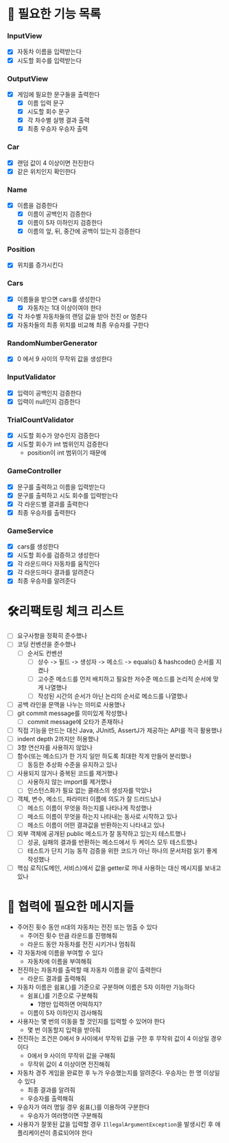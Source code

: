 # 📌 필요한 기능 목록
### InputView
- [x] 자동차 이름을 입력받는다
- [x] 시도할 회수를 입력받는다
### OutputView
- [x] 게임에 필요한 문구들을 출력한다
  - [x] 이름 입력 문구
  - [x] 시도할 회수 문구
  - [x] 각 차수별 실행 결과 출력
  - [x] 최종 우승자 우승자 출력
### Car
- [x] 랜덤 값이 4 이상이면 전진한다
- [x] 같은 위치인지 확인한다
### Name
- [x] 이름을 검증한다
  - [x] 이름이 공백인지 검증한다 
  - [x] 이름이 5자 이하인지 검증한다
  - [x] 이름의 앞, 뒤, 중간에 공백이 있는지 검증한다
### Position
- [x] 위치를 증가시킨다
### Cars
- [x] 이름들을 받으면 cars를 생성한다
  - [x] 자동차는 1대 이상이여야 한다
- [x] 각 차수별 자동차들의 랜덤 값을 받아 전진 or 멈춘다
- [x] 자동차들의 최종 위치를 비교해 최종 우승자를 구한다
### RandomNumberGenerator
- [x] 0 에서 9 사이의 무작위 값을 생성한다
### InputValidator
- [x] 입력이 공백인지 검증한다
- [x] 입력이 null인지 검증한다
### TrialCountValidator
- [x] 시도할 회수가 양수인지 검증한다
- [x] 시도할 회수가 int 범위인지 검증한다
  - position이 int 범위이기 때문에
### GameController
- [x] 문구를 출력하고 이름을 입력받는다
- [x] 문구를 출력하고 시도 회수를 입력받는다
- [x] 각 라운드별 결과를 출력한다
- [x] 최종 우승자를 출력한다
### GameService
- [x] cars를 생성한다
- [x] 시도할 회수를 검증하고 생성한다
- [x] 각 라운드마다 자동차를 움직인다
- [x] 각 라운드마다 결과를 알려준다
- [x] 최종 우승자를 알려준다

# 🛠️리팩토링 체크 리스트
- [ ] 요구사항을 정확히 준수했나
- [ ] 코딩 컨벤션을 준수했나
  - [ ] 순서도 컨벤션
    - [ ] 상수 -> 필드 -> 생성자 -> 메소드 -> equals() & hashcode() 순서를 지켰나
    - [ ] 고수준 메소드를 먼저 배치하고 필요한 저수준 메소드를 논리적 순서에 맞게 나열했나
    - [ ] 작성된 시간의 순서가 아닌 논리의 순서로 메소드를 나열했나
- [ ] 공백 라인을 문맥을 나누는 의미로 사용했나
- [ ] git commit message를 의미있게 작성했나
  - [ ] commit message에 오타가 존재하나
- [ ] 직접 기능을 만드는 대신 Java, JUnit5, AssertJ가 제공하는 API를 적극 활용했나
- [ ] indent depth 2까지만 허용했나
- [ ] 3항 연산자를 사용하지 않았나
- [ ] 함수(또는 메소드)가 한 가지 일만 하도록 최대한 작게 만들어 분리했나
  - [ ] 동등한 추상화 수준을 유지하고 있나
- [ ] 사용되지 않거나 중복된 코드를 제거했나
  - [ ] 사용하지 않는 import를 제거했나
  - [ ] 인스턴스화가 필요 없는 클래스의 생성자를 막았나
- [ ] 객체, 변수, 메소드, 파라미터 이름에 의도가 잘 드러드났나
  - [ ] 메소드 이름이 무엇을 하는지를 나타나게 작성했나
  - [ ] 메소드 이름이 무엇을 하는지 나타내는 동사로 시작하고 있나
  - [ ] 메소드 이름이 어떤 결과값을 반환하는지 나타내고 있나
- [ ] 외부 객체에 공개된 public 메소드가 잘 동작하고 있는지 테스트했나
  - [ ] 성공, 실패의 결과를 반환하는 메소드에서 두 케이스 모두 테스트했나
  - [ ] 테스트가 단지 기능 동작 검증을 위한 코드가 아닌 하나의 문서처럼 읽기 좋게 작성했나
- [ ] 핵심 로직(도메인, 서비스)에서 값을 getter로 꺼내 사용하는 대신 메시지를 보내고 있나

# 📌 협력에 필요한 메시지들
- 주어진 횟수 동안 n대의 자동차는 전진 또는 멈출 수 있다
  - 주어진 횟수 만큼 라운드를 진행해줘
  - 라운드 동안 자동차를 전진 시키거나 멈춰줘
- 각 자동차에 이름을 부여할 수 있다
  - 자동차에 이름을 부여해줘
- 전진하는 자동차를 출력할 때 자동차 이름을 같이 출력한다
  - 라운드 결과를 출력해줘
- 자동차 이름은 쉼표(,)를 기준으로 구분하며 이름은 5자 이하만 가능하다
  - 쉼표(,)를 기준으로 구분해줘
    - 1명만 입력하면 어떡하지?
  - 이름이 5자 이하인지 검사해줘
- 사용자는 몇 번의 이동을 할 것인지를 입력할 수 있어야 한다
  - 몇 번 이동할지 입력을 받아줘
- 전진하는 조건은 0에서 9 사이에서 무작위 값을 구한 후 무작위 값이 4 이상일 경우이다
  - 0에서 9 사이의 무작위 값을 구해줘
  - 무작위 값이 4 이상이면 전진해줘
- 자동차 경주 게임을 완료한 후 누가 우승했는지를 알려준다. 우승자는 한 명 이상일 수 있다
  - 최종 결과를 알려줘
  - 우승자를 출력해줘
- 우승자가 여러 명일 경우 쉼표(,)를 이용하여 구분한다
  - 우승자가 여러명이면 구분해줘
- 사용자가 잘못된 값을 입력할 경우 `IllegalArgumentException`을 발생시킨 후 애플리케이션이 종료되어야 한다

